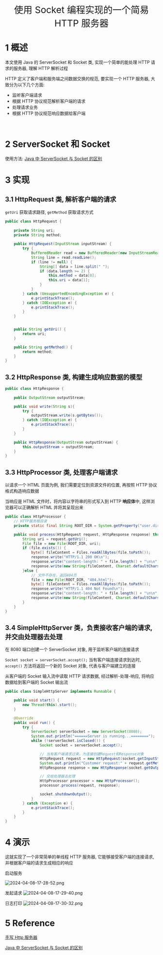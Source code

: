 <p align="center">
   <a style="font-size:30px;"> 使用 Socket 编程实现的一个简易 HTTP 服务器 </a>

</p>



# 1 概述
本文使用 Java 的 ServerSocket 和 Socket 类, 实现一个简单的能处理 HTTP 请求的服务器, 理解 HTTP 解析过程

HTTP 定义了客户端和服务端之间数据交换的规范, 要实现一个 HTTP 服务器, 大致分为以下几个方面:
- 监听客户端请求
- 根据 HTTP 协议规范解析客户端的请求
- 处理请求业务
- 根据 HTTP 协议规范响应数据给客户端

<br>

# 2 ServerSocket 和 Socket 
使用方法: [Java 中 ServerSocket 与 Socket 的区别](https://blog.csdn.net/wwwjiahuan/article/details/60881489)

# 3 实现
## 3.1 HttpRequest 类, 解析客户端的请求

`getUri` 获取请求路径, `getMethod` 获取请求方式

```java
public class HttpRequest {
    
    private String uri;
    private String method;
    
    public HttpRequest(InputStream inputStream) {
        try {
            BufferedReader read = new BufferedReader(new InputStreamReader(inputStream, "UTF-8"));
            String line = read.readLine(); 
            if (line != null) {
                String[] data = line.split(" ");
                if (data.length >= 2) {
                    this.method = data[0];
                    this.uri = data[1];
                }
            }
        } catch (UnsupportedEncodingException e) {
            e.printStackTrace();
        } catch (IOException e) {
            e.printStackTrace();
        }
    }


    public String getUri() {
        return uri;
    }

    public String getMethod() {
        return method;
    }
}

```

## 3.2 HttpResponse 类, 构建生成响应数据的模型

```java
public class HttpResponse {
    
    public OutputStream outputStream;

    public void write(String s){
        try {
            outputStream.write(s.getBytes());
        } catch (IOException e) {
            e.printStackTrace();
        }
    }

    public HttpResponse(OutputStream outputStream) {
        this.outputStream = outputStream;
    }
}
```


## 3.3 HttpProcessor 类, 处理客户端请求

以请求一个 HTML 页面为例, 我们需要定位到资源文件的位置, 再按照 HTTP 协议格式构造响应数据

当响应是 HTML 文件时，将内容以字符串的形式写入到 HTTP **响应体**中, 这样浏览器可以正确解析 HTML 并将其呈现出来

```java
public class HttpProcessor {
    // HTTP服务根目录
    private static final String ROOT_DIR = System.getProperty("user.dir") + File.separator +"src\\main\\resources"+ File.separator + "web";

    public void process(HttpRequest request, HttpResponse response) throws IOException {
        String uri = request.getUri();
        File file = new File(ROOT_DIR, uri);
        if (file.exists()) {
            byte[] fileContent = Files.readAllBytes(file.toPath());
            response.write("HTTP/1.1 200 OK\n");
            response.write("content-length: " + file.length() + "\n\n");
            response.write(new String(fileContent, Charset.defaultCharset()));
        }else {
            // 文件不存在，返回404页
            file = new File(ROOT_DIR, "404.html");
            byte[] fileContent = Files.readAllBytes(file.toPath());
            response.write("HTTP/1.1 404 Not Found\n");
            response.write("content-length: " + file.length() + "\n\n");
            response.write(new String(fileContent, Charset.defaultCharset()));
        }
    }
}
```

## 3.4 SimpleHttpServer 类，负责接收客户端的请求, 并交由处理器去处理

在 8080 端口创建一个 ServerSocket 对象, 用于监听客户端的连接请求

`Socket socket = serverSocket.accept();` 当有客户端连接请求到达时, `accept()` 方法将返回一个新的 Socket 对象, 代表与客户端建立的连接

从客户端的 Socket 输入流中读取 HTTP 请求数据, 经过解析-处理-响应, 将响应数据给到客户端的 Socket 输出流

```java
public class SimpleHttpServer implements Runnable {

    public void start() {
        new Thread(this).start();
    }

    @Override
    public void run() {
        try {
            ServerSocket serverSocket = new ServerSocket(8080);
            System.out.println("======Server is running...========");
            while (!serverSocket.isClosed()) {
                Socket socket = serverSocket.accept();

                // 当有客户端请求过来，为连接创建Request和Response对象
                HttpRequest request = new HttpRequest(socket.getInputStream());
                System.out.println("Customer request:" + request.getMethod() + request.getUri());
                HttpResponse response = new HttpResponse(socket.getOutputStream());

                // 交给处理器去处理
                HttpProcessor processor = new HttpProcessor();
                processor.process(request, response);

                socket.shutdownOutput();
            }
        } catch (Exception e) {
            e.printStackTrace();
        }
    }
}
```

# 4 演示

这就实现了一个非常简单的单线程 HTTP 服务器, 它能够接受客户端的连接请求, 并根据客户端的请求生成相应的响应

启动服务

![2024-04-08-17-28-52.png](assets/2024-04-08-17-28-52.png)

发起请求
![2024-04-08-17-29-40.png](assets/2024-04-08-17-29-40.png)

日志打印
![2024-04-08-17-30-32.png](assets/2024-04-08-17-30-32.png)

# 5 Reference 

[手写 Http 服务器](https://blog.csdn.net/qq_32099833/article/details/109397967)

[Java 中 ServerSocket 与 Socket 的区别](https://blog.csdn.net/wwwjiahuan/article/details/60881489)

